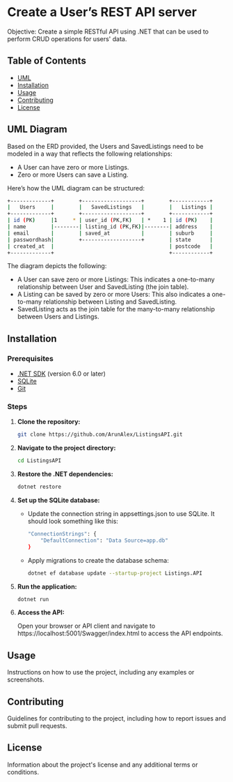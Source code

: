 # Create a User’s REST API server

Objective: Create a simple RESTful API using .NET that can be used to perform CRUD
operations for users' data.

## Table of Contents

- [UML](#uml-diagram)
- [Installation](#installation)
- [Usage](#usage)
- [Contributing](#contributing)
- [License](#license)

## UML Diagram

Based on the ERD provided, the Users and SavedListings need to be modeled in a way that reflects the following relationships:

- A User can have zero or more Listings.
- Zero or more Users can save a Listing.

Here’s how the UML diagram can be structured:

```sh
+-------------+        +-------------------+        +------------+
|   Users     |        |   SavedListings   |        |   Listings |
+-------------+        +-------------------+        +------------+
| id (PK)     |1     * | user_id (PK,FK)   | *    1 | id (PK)    |
| name        |--------| listing_id (PK,FK)|--------| address    |
| email       |        | saved_at          |        | suburb     |
| passwordhash|        +-------------------+        | state      |
| created_at  |                                     | postcode   |
+-------------+                                     +------------+
```

The diagram depicts the following:
- A User can save zero or more Listings: This indicates a one-to-many relationship between User and SavedListing (the join table).
- A Listing can be saved by zero or more Users: This also indicates a one-to-many relationship between
Listing and SavedListing.
- SavedListing acts as the join table for the many-to-many relationship between Users and Listings.

## Installation

### Prerequisites

- [.NET SDK](https://dotnet.microsoft.com/download) (version 6.0 or later)
- [SQLite](https://www.sqlite.org/download.html)
- [Git](https://git-scm.com/)

### Steps

1. **Clone the repository:**

   ```sh
   git clone https://github.com/ArunAlex/ListingsAPI.git
   ```
   
2. **Navigate to the project directory:**

   ```sh
   cd ListingsAPI
   ```
   
3. **Restore the .NET dependencies:**

   ```sh
   dotnet restore
   ```
   
4. **Set up the SQLite database:**

   - Update the connection string in appsettings.json to use SQLite. It should look something like this:
      ```sh
      "ConnectionStrings": {
          "DefaultConnection": "Data Source=app.db"
      }
      ```
   - Apply migrations to create the database schema:
     ```sh
     dotnet ef database update --startup-project Listings.API
     ```
     
 5. **Run the application:**

    ```sh
    dotnet run
    ```
 6. **Access the API:**

    Open your browser or API client and navigate to https://localhost:5001/Swagger/index.html to access the API endpoints.


## Usage

Instructions on how to use the project, including any examples or screenshots.

## Contributing

Guidelines for contributing to the project, including how to report issues and submit pull requests.

## License

Information about the project's license and any additional terms or conditions.
